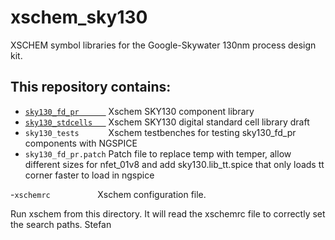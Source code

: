 # xschem_sky130
XSCHEM symbol libraries for the Google-Skywater 130nm process design kit. 
## This repository contains:

- [`sky130_fd_pr      `](https://github.com/StefanSchippers/xschem_sky130/tree/main/sky130_fd_pr) Xschem SKY130 component library
- [`sky130_stdcells   `](https://github.com/StefanSchippers/xschem_sky130/tree/main/sky130_stdcells) Xschem SKY130 digital standard cell library draft
- `sky130_tests      ` Xschem testbenches for testing sky130_fd_pr components with NGSPICE
- `sky130_fd_pr.patch` Patch file to replace temp with temper, allow different sizes for nfet_01v8 and add sky130.lib_tt.spice that only loads tt corner faster to load in ngspice

-`xschemrc          ` Xschem configuration file.

Run xschem from this directory. It will read the xschemrc file to correctly set the search paths.
Stefan

